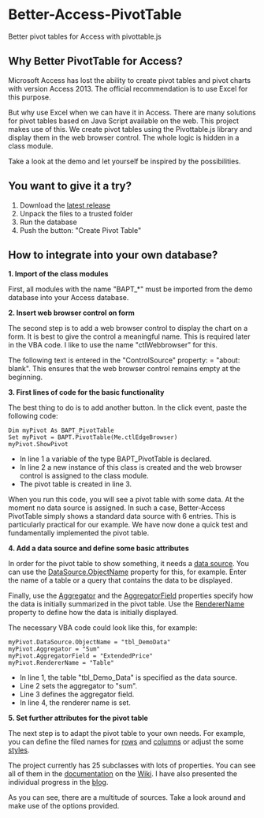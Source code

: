 # Better-Access-PivotTable
Better pivot tables for Access with pivottable.js

## Why Better PivotTable for Access?

Microsoft Access has lost the ability to create pivot tables and pivot charts with version Access 2013. The official recommendation is to use Excel for this purpose. 

But why use Excel when we can have it in Access. There are many solutions for pivot tables based on Java Script available on the web. This project makes use of this.
We create pivot tables using the Pivottable.js library and display them in the web browser control. The whole logic is hidden in a class module.

Take a look at the demo and let yourself be inspired by the possibilities.

## You want to give it a try?
1. Download the [latest release](https://github.com/team-moeller/better-access-pivottable/releases/latest)
2. Unpack the files to a trusted folder
3. Run the database
4. Push the button: "Create Pivot Table"

## How to integrate into your own database?
**1. Import of the class modules**

First, all modules with the name "BAPT_*" must be imported from the demo database into your Access database.

**2. Insert web browser control on form**

The second step is to add a web browser control to display the chart on a form. It is best to give the control a meaningful name. This is required later in the VBA code. I like to use the name "ctlWebbrowser" for this.

The following text is entered in the "ControlSource" property: = "about: blank". This ensures that the web browser control remains empty at the beginning.

**3. First lines of code for the basic functionality**

The best thing to do is to add another button. In the click event, paste the following code:

```vba
Dim myPivot As BAPT_PivotTable  
Set myPivot = BAPT.PivotTable(Me.ctlEdgeBrowser)
myPivot.ShowPivot
```

* In line 1 a variable of the type BAPT_PivotTable is declared.
* In line 2 a new instance of this class is created and the web browser control is assigned to the class module.
* The pivot table is created in line 3. 

When you run this code, you will see a pivot table with some data. At the moment no data source is assigned. In such a case, Better-Access PivotTable simply shows a standard data source with 6 entries. This is particularly practical for our example. We have now done a quick test and fundamentally implemented the pivot table.

**4. Add a data source and define some basic attributes**

In order for the pivot table to show something, it needs a [data source](https://github.com/team-moeller/better-access-pivottable/wiki/datasource). You can use the [DataSource.ObjectName](https://github.com/team-moeller/better-access-pivottable/wiki/datasource#objectname) property for this, for example. Enter the name of a table or a query that contains the data to be displayed.

Finally, use the [Aggregator](https://github.com/team-moeller/better-access-pivottable/wiki/pivottable#aggregator) and the [AggregatorField](https://github.com/team-moeller/better-access-pivottable/wiki/pivottable#aggregatorfield) properties specify how the data is initially summarized in the pivot table. Use the [RendererName ](https://github.com/team-moeller/better-access-pivottable/wiki/pivottable#renderername) property to define how the data is initially displayed.

The necessary VBA code could look like this, for example:

```vba
myPivot.DataSource.ObjectName = "tbl_DemoData"
myPivot.Aggregator = "Sum"
myPivot.AggregatorField = "ExtendedPrice"
myPivot.RendererName = "Table"
```

* In line 1, the table "tbl_Demo_Data" is specified as the data source.
* Line 2 sets the aggregator to "sum".
* Line 3 defines the aggregator field.
* In line 4, the renderer name is set.

**5. Set further attributes for the pivot table**

The next step is to adapt the pivot table to your own needs. For example, you can define the filed names for [rows](https://github.com/team-moeller/better-access-pivottable/wiki/rows) and [columns](https://github.com/team-moeller/better-access-pivottable/wiki/columns) or adjust the some [styles](https://github.com/team-moeller/better-access-pivottable/wiki/styles).

The project currently has 25 subclasses with lots of properties. You can see all of them in the [documentation](https://github.com/team-moeller/better-access-pivottable/wiki/documentation) on the [Wiki](https://github.com/team-moeller/better-access-pivottable/wiki). I have also presented the individual progress in the [blog](https://blog.team-moeller.de/search/label/Better%20Access%20PivotTable).

As you can see, there are a multitude of sources. Take a look around and make use of the options provided.
